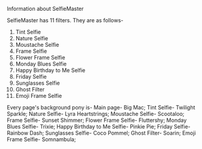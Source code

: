 Information about SelfieMaster

SelfieMaster has 11 filters. They are as follows-
1. Tint Selfie
2. Nature Selfie
3. Moustache Selfie
4. Frame Selfie
5. Flower Frame Selfie
6. Monday Blues Selfie
7. Happy Birthday to Me Selfie
8. Friday Selfie
9. Sunglasses Selfie
10. Ghost Filter
11. Emoji Frame Selfie

Every page's background pony is-
Main page- Big Mac;
Tint Selfie- Twilight Sparkle;
Nature Selfie- Lyra Heartstrings;
Moustache Selfie- Scootaloo;
Frame Selfie- Sunset Shimmer;
Flower Frame Selfie- Fluttershy;
Monday Blues Selfie- Trixie;
Happy Birthday to Me Selfie- Pinkie Pie;
Friday Selfie- Rainbow Dash;
Sunglasses Selfie- Coco Pommel;
Ghost Filter- Soarin;
Emoji Frame Selfie- Somnambula;
